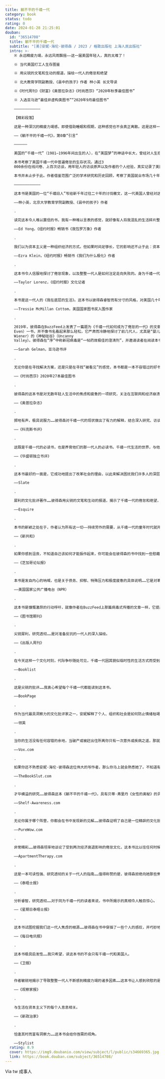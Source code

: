 ```yaml
---
title: 躺不平的千禧一代
category: book
status: todo
rating: 0
date: 2024-01-28 21:25:01
douban:
  id: "36514708"
  title: 躺不平的千禧一代
  subtitle: "[美]安妮·海伦·彼得森 / 2023 / 格致出版社 上海人民出版社"
  intro: >-
    ※ 永远精疲力竭，永远风雨飘摇——这一届美国年轻人，真的太难了！

    ※ 当代美国打工人生存图鉴

    ※ 用尖锐的文笔和生动的报道，描绘一代人的倦怠和绝望

    ※ 北大教育学院副教授、《县中的孩子》作者 林小英 长文导读

    ※《时代周刊》《财富》《奥普拉杂志》《时尚芭莎》“2020年秋季最佳图书”

    ※ 入选亚马逊“最佳非虚构类图书”“2020年9月最佳图书”

    ————————————

    【精彩段落】

    这是一种深沉的精疲力竭感，即使借助睡眠和假期，这种感觉也不会真正离散。这是这样一种认知，你仅仅是把头伸出水面，即便是最轻微的变故——如一场疾病、一辆破损的汽车、一个坏掉的热水器——都可能使你和家人沉沦。这是将生活夷平为一份永无止境的待办事项清单。这是一种感觉，你已经把自己优化成一个工作机器人，这个机器人只是恰好具有人体生理机能而已，而你还在尽最大努力去忽略这残存的机能。这是一种你的思想已然化成灰烬的感觉。

    ——《躺不平的千禧一代》，第0章“引言”

    ——————

    美国的“千禧一代”（1981—1996年间出生的人），在“美国梦”的神话中长大，曾经对人生抱有远大期望。然而当他们参加工作时，正值美国自大萧条以来最糟糕的经济衰退期。千禧一代成为美国现代史上第一代生活水平不如自己父母的人。仅仅为了在艰难时日中维持生计，这一代美国人就需要耗尽全力。

    本书考察了美国千禧一代中普遍倦怠的生存状况。通过3
    000余份在线问卷、上百次访谈，用年轻人的访谈原声以及作者的个人经验，真实记录了美国千禧一代在工作和生活方方面面承受的重压，包括一路为了升入大学做准备的成长经历、将好工作等同于过度工作的病态职场文化、被工作不断挤压侵占的休闲时间，以及令人心力交瘁的育儿竞争等等。作者还探讨了技术和社交媒体是如何通过创造持续的在线要求和“时刻待命”的压力，让美国千禧一代打工人进一步深陷倦怠境地。

    本书并未止步于此。作者借鉴范围广泛的学术研究和历史回顾，考察了美国就业市场几十年来的变迁，以及塑造千禧一代生活的政治、经济与文化因素，将当代美国年轻人疲于奔命的根本原因，归结为美国晚期资本主义体系的深层问题——金融监管放松、工会与劳工阶层的削弱、社会安全网的侵蚀等——崩坏的不是任何一代人，而是体系本身。在结语部分，针对美国社会的结构性痼疾，本书从回归个人价值的角度，呼吁美国的年轻人团结起来，携手推动系统性变革。

    ————————————

    这本书是美国的一位“千禧旧人”写给新千年过往二十年的讨伐檄文，这一代美国人曾经对这个时代是多么渴望和充满希冀。美国千禧一代对自身处境的愤懑和不满，本书作者都已经痛快淋漓地替他们骂出来了。

    ——林小英，北京大学教育学院副教授、《县中的孩子》作者

    .

    读完这本令人难以置信的书，我有一种难以言表的感觉，就好像有人将我混乱的生活碎片整理成一个完整的整体。这本书就像一本野外指南、一面镜子和一种宽恕。同情、睿智、精辟，这是一部关于被工作定义的一代人的决定性作品。

    ——Ed Yong，《纽约时报》畅销书《我包罗万象》作者

    .

    我们以为资本主义是一种组织经济的方式。但如果时间足够长，它的影响还不止于此：资本主义将组织我们的生活、我们的希望、我们的关系。安妮·海伦·彼得森写出了一部分析严谨、充满同理心的书，讲述了现代资本主义对受其影响的人造成的心理伤害。这本书是理解我们的时代和理解我们自己的必读著作。

    ——Ezra Klein，《纽约时报》畅销书《我们为什么极化》作者

    .

    这本书令人信服地探讨了倦怠现象，以及整整一代人是如何注定走向失败的。身为千禧一代，阅读这本书是一次深刻的宣泄体验。安妮·海伦·彼得森将一代人的挣扎和动力阐述得淋漓尽致。读完这本书，我觉得终于有人理解我了。我希望能把这本书送给我认识的每一个人。

    ——Taylor Lorenz，《纽约时报》文化记者

    .

    本书是这一代人的《我在底层的生活》。这本书以彼得森睿智而有分寸的风格，对美国几十年来动荡的经济生活进行了冷静有力的分析。

    ——Tressie McMillan Cottom，美国国家图书奖入围作家

    .

    2019年，彼得森在BuzzFeed上发表了一篇题为《千禧一代如何成为了倦怠的一代》的文章——这篇文章的阅读量已超过700万次。显然，倦怠这一话题触动了喜欢说“成年人的世界里没有容易二字”的这一代人的神经，也触动了那些喜欢嘲讽他们的那些世代的神经。《躺不平的千禧一代》（Can't
    Even）一书，并不像书名看起来那么轻松，它严肃而冷静地探讨了前几代人，尤其是“婴儿潮一代”如何辜负了千禧一代，并为后者的倦怠埋下了伏笔。本书写道：“千禧一代生活在这样的现实中：我们将永远工作，至死无法还清学生贷款，可能因为养育自己的孩子而破产，或是在一场全球浩劫中灰飞烟灭。”彼得森对千禧一代生活的各个领域进行了研究：工作（对这一部分给予了特别关注和重视）、教育、互联网和科技文化、人际关系、亲子关系（尤其是母亲身份）,以及休闲时间。该书的研究引人入胜，内容新颖，多次引用了刚刚出版的书籍，如安娜·维纳（Anna
    Wiener）的《神秘硅谷》（Uncanny
    Valley）。彼得森在“序”中称新冠病毒是“一帖药效极佳的澄清剂”，并邀请读者在阅读本书的每一部分时都要记住：工作更难了；养育孩子更难了；我们对手机的沉迷比以往任何时候都严重。作者本人也是千禧一代，她自身的经历让她的论点更令人信服，也更受读者欢迎——尤其是在“结语”部分，她用自己的讲述强化了她的观点。我再也不会嘲笑千禧一代了。

    ——Sarah Gelman，亚马逊书评

    .

    无论你是在寻找解决方案，还是只是在寻找“被看见”的感觉，本书都是一本不容错过的好书。

    ——《时尚芭莎》2020年27本最佳图书

    .

    彼得森的这本书是对无数年轻人生活中的焦虑和疲惫的一项研究，关注在互联网和经济崩溃中成长起来的千禧一代。书中金句俯拾即是，消除了围绕千禧一代的许多迷思和误解——“懒惰”“理所应当”等等。然而，彼得森并没有将千禧一代与婴儿潮一代对立起来，而是在这两个群体的辛劳和烦恼之间建立了有意义和建设性的联系。

    ——《奥普拉杂志》

    .

    掷地有声，极具说服力……彼得森对千禧一代的现状做出了有力的解释，结合深入研究、访谈和她自身的经历，阐述了千禧一代在试图实现有时近乎不可能实现的高期望时所面临的问题。

    ——《科克斯书评》

    .

    这既是千禧一代的必读书，也是养育他们的那一代人的必读书。千禧一代生活的世界，与他们被培养去适应的那个世界大不相同。他们被教导要努力工作才能过上更好的生活，但结果却是，除了需要更加努力地工作之外，他们一无所有。

    ——《华盛顿独立书评》

    .

    这本书最好的一面是，它成功地提出了改革社会的理由，以此来解决困扰我们许多人的深层个人疲惫问题。它可以被当作美国当代的工作史来读，它正确而又令人震惊地强调了这样一点：美国有许许多多的人既被征税，又没有得到支持。

    ——Slate

    .

    犀利的文化批评著作……彼得森用尖锐的文笔和生动的报道，揭示了千禧一代的倦怠和绝望，同时也描绘了一条通往一个新世界的道路——在那个新世界中，她这一代人可以终于甩掉脖子上的枷锁。

    ——Esquire

    .

    本书的新颖之处在于，作者认为所有这一切——持续劳作的需要，从千禧一代的童年时代就开始了，而且从未停止过——都可以用对“倦怠”的诊断来概括。这本书非常有力。彼得森巧妙地将学术研究和报告文学结合在一起，但她最重要的贡献是她始终如一的同理心。

    ——《新共和》

    .

    如果你感到沮丧，不知道自己该如何才能振作起来，你可能会在彼得森的书中找到一些慰藉。书中的论点很有说服力：你并不孤单，而为了消除自身的倦怠，千禧一代还有许多事情可以做。

    ——《芝加哥论坛报》

    .

    本书是发自内心的呐喊，也是关于债务、抑郁、特殊压力和极度疲惫的具体说明……它是对革命的呼唤。

    ——美国国家公共广播电台（NPR）

    .

    这本书是慷慨激昂的行动呼吁，就像作者在BuzzFeed上那篇病毒式传播的文章一样，它提出的是问题而不是答案。

    ——《图书馆期刊》

    .

    尖锐犀利，研究透彻……是对准备反抗的一代人的深入描绘。

    ——《出版人周刊》

    .

    在今天这样一个文化时刻，代际争吵随处可见，千禧一代因其貌似临时性的生活方式而受到批评。文化作家彼得森揭示了为什么千禧一代会有这样的行为，以及强加给他们的生活方式是如何对整个美国社会造成损害的……彼得森在透露个人经历时很慷慨，即使在她最愤怒的时候也充满希望。这本情绪饱满的读物提醒读者，看似不可能的事情绝对不是不可能的，尤其是对于没什么可失去的一代人来说。

    ——Booklist

    .

    这是尖锐的批评……我衷心希望每个千禧一代都能读到这本书。

    ——BookPage

    .

    作为当代最具洞察力的文化批评家之一，安妮解释了个人、组织和社会是如何防止情绪枯竭的。

    ——领英

    .

    当你的生活没有任何容错的余地，当破产或被赶出住所离你只有一次意外或疾病之遥，那就是本书所描述的“倦怠”。在彼得森看来，这就是绝大多数千禧一代的基本生活状态，而且这种生活状态已经被千禧一代内化到了这样的地步，以至于我们中的大多数人几乎无法想象世界上会有另一种生活方式。

    ——Vox.com

    .

    如果你还不熟悉安妮·海伦·彼得森这位伟大的写作者，那么你马上就会熟悉她了。不知道有多少次，光是读这本书的“序”和“引言”，我就对着空荡荡的房间大喊：“写得好！”然后我一遍遍地潦草记下书中的金句，并希望能神奇地将这本书立即转交给美国所有非千禧一代的雇主，以及所有那些对“可悲的千禧一代”大加嘲笑的人。

    ——TheBookSlut.com

    .

    才华横溢的研究……彼得森这本《躺不平的千禧一代》，具有贝蒂·弗里丹《女性的奥秘》的洞察力和芭芭拉·艾伦瑞克《我在底层的生活》的震撼力，在娱乐的同时还能吸引人、激怒人。

    ——Shelf-Awareness.com

    .

    无论你属于哪个阵营，你都会在书中发现新的见解……彼得森证明了自己是一位精辟的文化批评家……无论你的年龄如何，这本书都会给你一种宣泄的感觉。毕竟，我们不都在竭尽全力又勉为其难地继续扮演成年人的角色吗？

    ——PureWow.com

    .

    非常精彩……彼得森坦率地谈论了受到两次经济衰退影响的倦怠文化，这本书比以往任何时候都更加及时。

    ——ApartmentTherapy.com

    .

    这是一本可读性强、研究透彻的关于一代人的指南……值得称赞的是，彼得森拒绝向她那些焦头烂额的千禧一代读者提供任何简单的“应该如何做”的药方。我们的困境不是靠更努力地工作、更积极地思考或更多的学位就能解决的。

    ——《泰晤士报》

    .

    分析睿智，研究透彻……对于同为千禧一代的读者来说，书中所揭示的真相令人触目惊心。

    ——《星期日泰晤士报》

    .

    这本书试图挖掘我们这一代人焦虑的根源……彼得森在书中穿插了一些个人的感叹，并巧妙地将当前的问题与美国历史和政治联系起来……使她的研究更具有时效性。

    ——《每日电讯报》

    .

    这本书极具启发性……我只希望，读这本书的不会只有千禧一代和美国人。

    ——《卫报》

    .

    作者敏锐地揭示了导致整整一代人不断感到精疲力竭的诸多因素……这本书让人感到欣慰的是，它坚持认为，你觉得这么累不是你的错。这本书真正具有启发性，它提醒疲惫不堪的一代人，事情可以不是这个样子。

    ——《观察家报》

    .

    与生活在资本主义下的每个人息息相关。

    ——《新政治家》

    .

    恰逢其时而富有洞察力……这本书会给你亟需的视角。

    ——Stylist
  rating: 8.9
  cover: https://img9.doubanio.com/view/subject/l/public/s34669365.jpg
  link: https://book.douban.com/subject/36514708/
---
```


Via tw 成事人